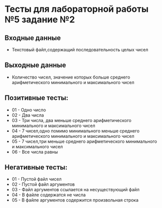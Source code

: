 # Тесты для лабораторной работы №5 задание №2

## Входные данные
- Текстовый файл,содержащий последовательность целых чисел


## Выходные данные
- Количество чисел, значение которых больше среднего арифметического минимального и максимального чисел


## Позитивные тесты:
- 01 - Одно число
- 02 - Два числа
- 03 - Три числа, два меньше среднего арифметического минимального и максимального чисел
- 04 - 7 чисел,одно помимо минимального меньше среднего арифметического минимального и максимального чисел
- 05 - 7 чисел,три меньше среднего арифметического минимального и максимального чисел
- 06 - Все числа равны


## Негативные тесты:
- 01 - Пустой файл чисел
- 02 - Пустой файл аргументов
- 03 - Файл аргументов ссылается на несуществующий файл
- 04 - В файле содержатся не числа
- 05 - В файле аргументов содержится произвольная строка
